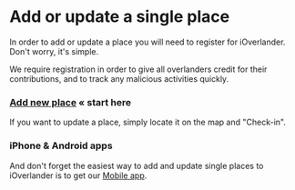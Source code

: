 # Add or update a single place

In order to add or update a place you will need to register for iOverlander. Don't worry, it's simple.

We require registration in order to give all overlanders credit for their contributions, and to track any malicious activities quickly.

### [Add new place][1] « start here

If you want to update a place, simply locate it on the map and "Check-in".

### iPhone & Android apps

And don't forget the easiest way to add and update single places to iOverlander is to get our [Mobile app][2].

[1]: /places/new
[2]: /static/mobile-apps "Mobile App"
